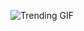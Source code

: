 ![Trending GIF](https://media2.giphy.com/media/v1.Y2lkPThiYjIxNzcybW12NDYyZG55bjJycmpmM3oxdzFtZ2d1ZTAxa3hpa2w1bGdpYjg5NiZlcD12MV9naWZzX3NlYXJjaCZjdD1n/SXOaBm5npU8UcTuTLk/giphy.gif)
